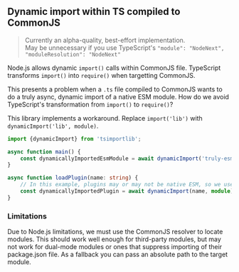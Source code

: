 ## Dynamic import within TS compiled to CommonJS

> Currently an alpha-quality, best-effort implementation.  
> May be unnecessary if you use TypeScript's `"module": "NodeNext", "moduleResolution": "NodeNext"`

Node.js allows dynamic `import()` calls within CommonJS file.  TypeScript transforms `import()` into `require()` when targetting CommonJS.

This presents a problem when a `.ts` file compiled to CommonJS wants to do a truly async, dynamic import of a native ESM module.  How do we
avoid TypeScript's transformation from `import()` to `require()`?

This library implements a workaround.  Replace `import('lib')` with `dynamicImport('lib', module)`.

```typescript
import {dynamicImport} from 'tsimportlib';

async function main() {
    const dynamicallyImportedEsmModule = await dynamicImport('truly-esm-module', module) as typeof import('truly-esm-module');
}

async function loadPlugin(name: string) {
    // In this example, plugins may or may not be native ESM, so we use dynamic import to support both.
    const dynamicallyImportedPlugin = await dynamicImport(name, module) as MyPluginInterface;
}
```

### Limitations

Due to Node.js limitations, we must use the CommonJS resolver to locate modules.
This should work well enough for third-party modules, but may not work for dual-mode modules
or ones that suppress importing of their package.json file.  As a fallback you can pass an absolute path
to the target module.